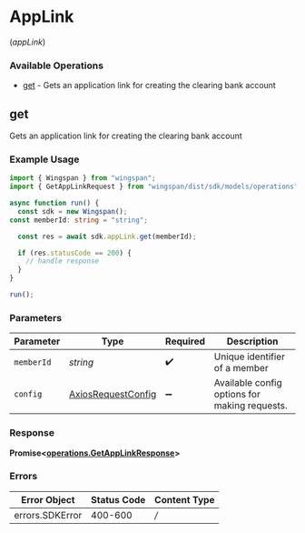 # AppLink
(*appLink*)

### Available Operations

* [get](#get) - Gets an application link for creating the clearing bank account

## get

Gets an application link for creating the clearing bank account

### Example Usage

```typescript
import { Wingspan } from "wingspan";
import { GetAppLinkRequest } from "wingspan/dist/sdk/models/operations";

async function run() {
  const sdk = new Wingspan();
const memberId: string = "string";

  const res = await sdk.appLink.get(memberId);

  if (res.statusCode == 200) {
    // handle response
  }
}

run();
```

### Parameters

| Parameter                                                    | Type                                                         | Required                                                     | Description                                                  |
| ------------------------------------------------------------ | ------------------------------------------------------------ | ------------------------------------------------------------ | ------------------------------------------------------------ |
| `memberId`                                                   | *string*                                                     | :heavy_check_mark:                                           | Unique identifier of a member                                |
| `config`                                                     | [AxiosRequestConfig](https://axios-http.com/docs/req_config) | :heavy_minus_sign:                                           | Available config options for making requests.                |


### Response

**Promise<[operations.GetAppLinkResponse](../../sdk/models/operations/getapplinkresponse.md)>**
### Errors

| Error Object    | Status Code     | Content Type    |
| --------------- | --------------- | --------------- |
| errors.SDKError | 400-600         | */*             |
